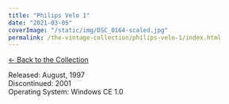```yaml
---
title: "Philips Velo 1"
date: "2021-03-05"
coverImage: "/static/img/DSC_0164-scaled.jpg"
permalink: /the-vintage-collection/philips-velo-1/index.html
---
```


[<- Back to the Collection](/the-vintage-collection/)

Released: August, 1997  
Discontinued: 2001  
Operating System: Windows CE 1.0
